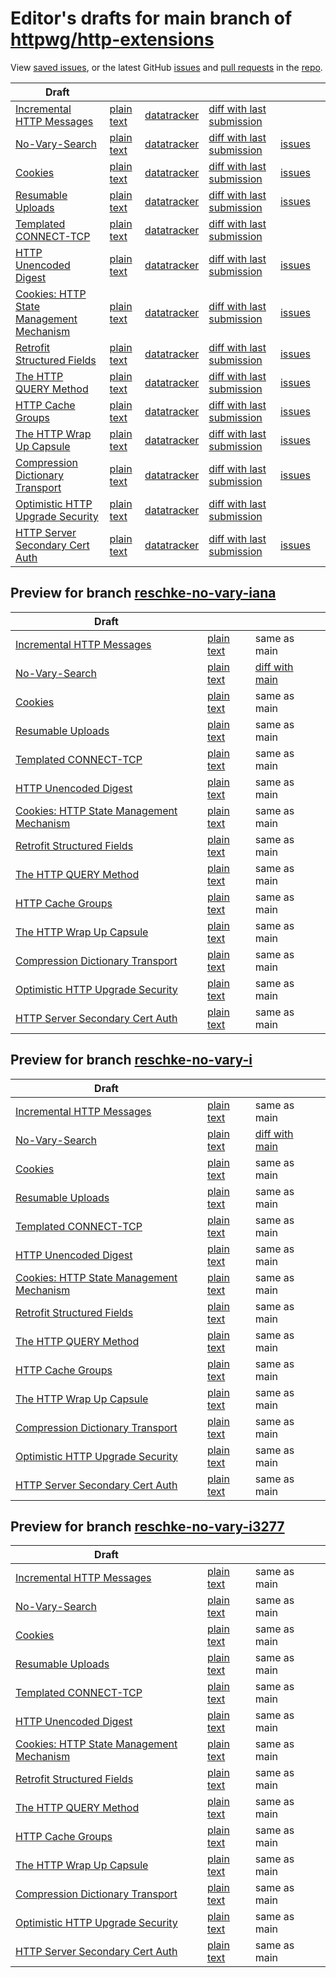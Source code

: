 # Editor's drafts for main branch of [httpwg/http-extensions](https://github.com/httpwg/http-extensions)

View [saved issues](issues.html), or the latest GitHub [issues](https://github.com/httpwg/http-extensions/issues) and [pull requests](https://github.com/httpwg/http-extensions/pulls) in the [repo](https://github.com/httpwg/http-extensions).

| Draft |     |     |     |     |     |
| ----- | --- | --- | --- | --- | --- |
| [Incremental HTTP Messages](./draft-ietf-httpbis-incremental.html "Incremental HTTP Messages (HTML)") | [plain text](./draft-ietf-httpbis-incremental.txt "Incremental HTTP Messages (Text)") | [datatracker](https://datatracker.ietf.org/doc/draft-ietf-httpbis-incremental "Datatracker for draft-ietf-httpbis-incremental") | [diff with last submission](https://author-tools.ietf.org/api/iddiff?doc_1=draft-ietf-httpbis-incremental&url_2=https://httpwg.github.io/http-extensions/draft-ietf-httpbis-incremental.txt) |  |
| [No-Vary-Search](./draft-ietf-httpbis-no-vary-search.html "The No-Vary-Search HTTP Response Header Field (HTML)") | [plain text](./draft-ietf-httpbis-no-vary-search.txt "The No-Vary-Search HTTP Response Header Field (Text)") | [datatracker](https://datatracker.ietf.org/doc/draft-ietf-httpbis-no-vary-search "Datatracker for draft-ietf-httpbis-no-vary-search") | [diff with last submission](https://author-tools.ietf.org/api/iddiff?doc_1=draft-ietf-httpbis-no-vary-search&url_2=https://httpwg.github.io/http-extensions/draft-ietf-httpbis-no-vary-search.txt) | [issues](https://github.com/httpwg/http-extensions/labels/no-vary-search) |
| [Cookies](./draft-ietf-httpbis-layered-cookies.html "Cookies: HTTP State Management Mechanism (HTML)") | [plain text](./draft-ietf-httpbis-layered-cookies.txt "Cookies: HTTP State Management Mechanism (Text)") | [datatracker](https://datatracker.ietf.org/doc/draft-ietf-httpbis-layered-cookies "Datatracker for draft-ietf-httpbis-layered-cookies") | [diff with last submission](https://author-tools.ietf.org/api/iddiff?doc_1=draft-ietf-httpbis-layered-cookies&url_2=https://httpwg.github.io/http-extensions/draft-ietf-httpbis-layered-cookies.txt) | [issues](https://github.com/httpwg/http-extensions/labels/cookies) |
| [Resumable Uploads](./draft-ietf-httpbis-resumable-upload.html "Resumable Uploads for HTTP (HTML)") | [plain text](./draft-ietf-httpbis-resumable-upload.txt "Resumable Uploads for HTTP (Text)") | [datatracker](https://datatracker.ietf.org/doc/draft-ietf-httpbis-resumable-upload "Datatracker for draft-ietf-httpbis-resumable-upload") | [diff with last submission](https://author-tools.ietf.org/api/iddiff?doc_1=draft-ietf-httpbis-resumable-upload&url_2=https://httpwg.github.io/http-extensions/draft-ietf-httpbis-resumable-upload.txt) | [issues](https://github.com/httpwg/http-extensions/labels/resumable-upload) |
| [Templated CONNECT-TCP](./draft-ietf-httpbis-connect-tcp.html "Template-Driven HTTP CONNECT Proxying for TCP (HTML)") | [plain text](./draft-ietf-httpbis-connect-tcp.txt "Template-Driven HTTP CONNECT Proxying for TCP (Text)") | [datatracker](https://datatracker.ietf.org/doc/draft-ietf-httpbis-connect-tcp "Datatracker for draft-ietf-httpbis-connect-tcp") | [diff with last submission](https://author-tools.ietf.org/api/iddiff?doc_1=draft-ietf-httpbis-connect-tcp&url_2=https://httpwg.github.io/http-extensions/draft-ietf-httpbis-connect-tcp.txt) |  |
| [HTTP Unencoded Digest](./draft-ietf-httpbis-unencoded-digest.html "HTTP Unencoded Digest (HTML)") | [plain text](./draft-ietf-httpbis-unencoded-digest.txt "HTTP Unencoded Digest (Text)") | [datatracker](https://datatracker.ietf.org/doc/draft-ietf-httpbis-unencoded-digest "Datatracker for draft-ietf-httpbis-unencoded-digest") | [diff with last submission](https://author-tools.ietf.org/api/iddiff?doc_1=draft-ietf-httpbis-unencoded-digest&url_2=https://httpwg.github.io/http-extensions/draft-ietf-httpbis-unencoded-digest.txt) | [issues](https://github.com/httpwg/http-extensions/labels/unencoded-digest) |
| [Cookies: HTTP State Management Mechanism](./draft-ietf-httpbis-rfc6265bis.html "Cookies: HTTP State Management Mechanism (HTML)") | [plain text](./draft-ietf-httpbis-rfc6265bis.txt "Cookies: HTTP State Management Mechanism (Text)") | [datatracker](https://datatracker.ietf.org/doc/draft-ietf-httpbis-rfc6265bis "Datatracker for draft-ietf-httpbis-rfc6265bis") | [diff with last submission](https://author-tools.ietf.org/api/iddiff?doc_1=draft-ietf-httpbis-rfc6265bis&url_2=https://httpwg.github.io/http-extensions/draft-ietf-httpbis-rfc6265bis.txt) | [issues](https://github.com/httpwg/http-extensions/labels/6265bis) |
| [Retrofit Structured Fields](./draft-ietf-httpbis-retrofit.html "Retrofit Structured Fields for HTTP (HTML)") | [plain text](./draft-ietf-httpbis-retrofit.txt "Retrofit Structured Fields for HTTP (Text)") | [datatracker](https://datatracker.ietf.org/doc/draft-ietf-httpbis-retrofit "Datatracker for draft-ietf-httpbis-retrofit") | [diff with last submission](https://author-tools.ietf.org/api/iddiff?doc_1=draft-ietf-httpbis-retrofit&url_2=https://httpwg.github.io/http-extensions/draft-ietf-httpbis-retrofit.txt) | [issues](https://github.com/httpwg/http-extensions/labels/retrofit) |
| [The HTTP QUERY Method](./draft-ietf-httpbis-safe-method-w-body.html "The HTTP QUERY Method (HTML)") | [plain text](./draft-ietf-httpbis-safe-method-w-body.txt "The HTTP QUERY Method (Text)") | [datatracker](https://datatracker.ietf.org/doc/draft-ietf-httpbis-safe-method-w-body "Datatracker for draft-ietf-httpbis-safe-method-w-body") | [diff with last submission](https://author-tools.ietf.org/api/iddiff?doc_1=draft-ietf-httpbis-safe-method-w-body&url_2=https://httpwg.github.io/http-extensions/draft-ietf-httpbis-safe-method-w-body.txt) | [issues](https://github.com/httpwg/http-extensions/labels/query-method) |
| [HTTP Cache Groups](./draft-ietf-httpbis-cache-groups.html "HTTP Cache Groups (HTML)") | [plain text](./draft-ietf-httpbis-cache-groups.txt "HTTP Cache Groups (Text)") | [datatracker](https://datatracker.ietf.org/doc/draft-ietf-httpbis-cache-groups "Datatracker for draft-ietf-httpbis-cache-groups") | [diff with last submission](https://author-tools.ietf.org/api/iddiff?doc_1=draft-ietf-httpbis-cache-groups&url_2=https://httpwg.github.io/http-extensions/draft-ietf-httpbis-cache-groups.txt) | [issues](https://github.com/httpwg/http-extensions/labels/cache-groups) |
| [The HTTP Wrap Up Capsule](./draft-ietf-httpbis-wrap-up.html "The HTTP Wrap Up Capsule (HTML)") | [plain text](./draft-ietf-httpbis-wrap-up.txt "The HTTP Wrap Up Capsule (Text)") | [datatracker](https://datatracker.ietf.org/doc/draft-ietf-httpbis-wrap-up "Datatracker for draft-ietf-httpbis-wrap-up") | [diff with last submission](https://author-tools.ietf.org/api/iddiff?doc_1=draft-ietf-httpbis-wrap-up&url_2=https://httpwg.github.io/http-extensions/draft-ietf-httpbis-wrap-up.txt) | [issues](https://github.com/httpwg/http-extensions/labels/wrap-up) |
| [Compression Dictionary Transport](./draft-ietf-httpbis-compression-dictionary.html "Compression Dictionary Transport (HTML)") | [plain text](./draft-ietf-httpbis-compression-dictionary.txt "Compression Dictionary Transport (Text)") | [datatracker](https://datatracker.ietf.org/doc/draft-ietf-httpbis-compression-dictionary "Datatracker for draft-ietf-httpbis-compression-dictionary") | [diff with last submission](https://author-tools.ietf.org/api/iddiff?doc_1=draft-ietf-httpbis-compression-dictionary&url_2=https://httpwg.github.io/http-extensions/draft-ietf-httpbis-compression-dictionary.txt) | [issues](https://github.com/httpwg/http-extensions/labels/compression-dictionary) |
| [Optimistic HTTP Upgrade Security](./draft-ietf-httpbis-optimistic-upgrade.html "Security Considerations for Optimistic Protocol Transitions in HTTP/1.1 (HTML)") | [plain text](./draft-ietf-httpbis-optimistic-upgrade.txt "Security Considerations for Optimistic Protocol Transitions in HTTP/1.1 (Text)") | [datatracker](https://datatracker.ietf.org/doc/draft-ietf-httpbis-optimistic-upgrade "Datatracker for draft-ietf-httpbis-optimistic-upgrade") | [diff with last submission](https://author-tools.ietf.org/api/iddiff?doc_1=draft-ietf-httpbis-optimistic-upgrade&url_2=https://httpwg.github.io/http-extensions/draft-ietf-httpbis-optimistic-upgrade.txt) |  |
| [HTTP Server Secondary Cert Auth](./draft-ietf-httpbis-secondary-server-certs.html "Secondary Certificate Authentication of HTTP Servers (HTML)") | [plain text](./draft-ietf-httpbis-secondary-server-certs.txt "Secondary Certificate Authentication of HTTP Servers (Text)") | [datatracker](https://datatracker.ietf.org/doc/draft-ietf-httpbis-secondary-server-certs "Datatracker for draft-ietf-httpbis-secondary-server-certs") | [diff with last submission](https://author-tools.ietf.org/api/iddiff?doc_1=draft-ietf-httpbis-secondary-server-certs&url_2=https://httpwg.github.io/http-extensions/draft-ietf-httpbis-secondary-server-certs.txt) | [issues](https://github.com/httpwg/http-extensions/labels/secondary-server-certs) |

## Preview for branch [reschke-no-vary-iana](reschke-no-vary-iana)

| Draft |     |     |     |
| ----- | --- | --- | --- |
| [Incremental HTTP Messages](reschke-no-vary-iana/draft-ietf-httpbis-incremental.html "Incremental HTTP Messages (HTML)") | [plain text](reschke-no-vary-iana/draft-ietf-httpbis-incremental.txt "Incremental HTTP Messages (Text)") | same as main |
| [No-Vary-Search](reschke-no-vary-iana/draft-ietf-httpbis-no-vary-search.html "The No-Vary-Search HTTP Response Header Field (HTML)") | [plain text](reschke-no-vary-iana/draft-ietf-httpbis-no-vary-search.txt "The No-Vary-Search HTTP Response Header Field (Text)") | [diff with main](https://author-tools.ietf.org/api/iddiff?url_1=https://httpwg.github.io/http-extensions/draft-ietf-httpbis-no-vary-search.txt&url_2=https://httpwg.github.io/http-extensions/reschke-no-vary-iana/draft-ietf-httpbis-no-vary-search.txt) |
| [Cookies](reschke-no-vary-iana/draft-ietf-httpbis-layered-cookies.html "Cookies: HTTP State Management Mechanism (HTML)") | [plain text](reschke-no-vary-iana/draft-ietf-httpbis-layered-cookies.txt "Cookies: HTTP State Management Mechanism (Text)") | same as main |
| [Resumable Uploads](reschke-no-vary-iana/draft-ietf-httpbis-resumable-upload.html "Resumable Uploads for HTTP (HTML)") | [plain text](reschke-no-vary-iana/draft-ietf-httpbis-resumable-upload.txt "Resumable Uploads for HTTP (Text)") | same as main |
| [Templated CONNECT-TCP](reschke-no-vary-iana/draft-ietf-httpbis-connect-tcp.html "Template-Driven HTTP CONNECT Proxying for TCP (HTML)") | [plain text](reschke-no-vary-iana/draft-ietf-httpbis-connect-tcp.txt "Template-Driven HTTP CONNECT Proxying for TCP (Text)") | same as main |
| [HTTP Unencoded Digest](reschke-no-vary-iana/draft-ietf-httpbis-unencoded-digest.html "HTTP Unencoded Digest (HTML)") | [plain text](reschke-no-vary-iana/draft-ietf-httpbis-unencoded-digest.txt "HTTP Unencoded Digest (Text)") | same as main |
| [Cookies: HTTP State Management Mechanism](reschke-no-vary-iana/draft-ietf-httpbis-rfc6265bis.html "Cookies: HTTP State Management Mechanism (HTML)") | [plain text](reschke-no-vary-iana/draft-ietf-httpbis-rfc6265bis.txt "Cookies: HTTP State Management Mechanism (Text)") | same as main |
| [Retrofit Structured Fields](reschke-no-vary-iana/draft-ietf-httpbis-retrofit.html "Retrofit Structured Fields for HTTP (HTML)") | [plain text](reschke-no-vary-iana/draft-ietf-httpbis-retrofit.txt "Retrofit Structured Fields for HTTP (Text)") | same as main |
| [The HTTP QUERY Method](reschke-no-vary-iana/draft-ietf-httpbis-safe-method-w-body.html "The HTTP QUERY Method (HTML)") | [plain text](reschke-no-vary-iana/draft-ietf-httpbis-safe-method-w-body.txt "The HTTP QUERY Method (Text)") | same as main |
| [HTTP Cache Groups](reschke-no-vary-iana/draft-ietf-httpbis-cache-groups.html "HTTP Cache Groups (HTML)") | [plain text](reschke-no-vary-iana/draft-ietf-httpbis-cache-groups.txt "HTTP Cache Groups (Text)") | same as main |
| [The HTTP Wrap Up Capsule](reschke-no-vary-iana/draft-ietf-httpbis-wrap-up.html "The HTTP Wrap Up Capsule (HTML)") | [plain text](reschke-no-vary-iana/draft-ietf-httpbis-wrap-up.txt "The HTTP Wrap Up Capsule (Text)") | same as main |
| [Compression Dictionary Transport](reschke-no-vary-iana/draft-ietf-httpbis-compression-dictionary.html "Compression Dictionary Transport (HTML)") | [plain text](reschke-no-vary-iana/draft-ietf-httpbis-compression-dictionary.txt "Compression Dictionary Transport (Text)") | same as main |
| [Optimistic HTTP Upgrade Security](reschke-no-vary-iana/draft-ietf-httpbis-optimistic-upgrade.html "Security Considerations for Optimistic Protocol Transitions in HTTP/1.1 (HTML)") | [plain text](reschke-no-vary-iana/draft-ietf-httpbis-optimistic-upgrade.txt "Security Considerations for Optimistic Protocol Transitions in HTTP/1.1 (Text)") | same as main |
| [HTTP Server Secondary Cert Auth](reschke-no-vary-iana/draft-ietf-httpbis-secondary-server-certs.html "Secondary Certificate Authentication of HTTP Servers (HTML)") | [plain text](reschke-no-vary-iana/draft-ietf-httpbis-secondary-server-certs.txt "Secondary Certificate Authentication of HTTP Servers (Text)") | same as main |

## Preview for branch [reschke-no-vary-i](reschke-no-vary-i)

| Draft |     |     |     |
| ----- | --- | --- | --- |
| [Incremental HTTP Messages](reschke-no-vary-i/draft-ietf-httpbis-incremental.html "Incremental HTTP Messages (HTML)") | [plain text](reschke-no-vary-i/draft-ietf-httpbis-incremental.txt "Incremental HTTP Messages (Text)") | same as main |
| [No-Vary-Search](reschke-no-vary-i/draft-ietf-httpbis-no-vary-search.html "The No-Vary-Search HTTP Response Header Field (HTML)") | [plain text](reschke-no-vary-i/draft-ietf-httpbis-no-vary-search.txt "The No-Vary-Search HTTP Response Header Field (Text)") | [diff with main](https://author-tools.ietf.org/api/iddiff?url_1=https://httpwg.github.io/http-extensions/draft-ietf-httpbis-no-vary-search.txt&url_2=https://httpwg.github.io/http-extensions/reschke-no-vary-i/draft-ietf-httpbis-no-vary-search.txt) |
| [Cookies](reschke-no-vary-i/draft-ietf-httpbis-layered-cookies.html "Cookies: HTTP State Management Mechanism (HTML)") | [plain text](reschke-no-vary-i/draft-ietf-httpbis-layered-cookies.txt "Cookies: HTTP State Management Mechanism (Text)") | same as main |
| [Resumable Uploads](reschke-no-vary-i/draft-ietf-httpbis-resumable-upload.html "Resumable Uploads for HTTP (HTML)") | [plain text](reschke-no-vary-i/draft-ietf-httpbis-resumable-upload.txt "Resumable Uploads for HTTP (Text)") | same as main |
| [Templated CONNECT-TCP](reschke-no-vary-i/draft-ietf-httpbis-connect-tcp.html "Template-Driven HTTP CONNECT Proxying for TCP (HTML)") | [plain text](reschke-no-vary-i/draft-ietf-httpbis-connect-tcp.txt "Template-Driven HTTP CONNECT Proxying for TCP (Text)") | same as main |
| [HTTP Unencoded Digest](reschke-no-vary-i/draft-ietf-httpbis-unencoded-digest.html "HTTP Unencoded Digest (HTML)") | [plain text](reschke-no-vary-i/draft-ietf-httpbis-unencoded-digest.txt "HTTP Unencoded Digest (Text)") | same as main |
| [Cookies: HTTP State Management Mechanism](reschke-no-vary-i/draft-ietf-httpbis-rfc6265bis.html "Cookies: HTTP State Management Mechanism (HTML)") | [plain text](reschke-no-vary-i/draft-ietf-httpbis-rfc6265bis.txt "Cookies: HTTP State Management Mechanism (Text)") | same as main |
| [Retrofit Structured Fields](reschke-no-vary-i/draft-ietf-httpbis-retrofit.html "Retrofit Structured Fields for HTTP (HTML)") | [plain text](reschke-no-vary-i/draft-ietf-httpbis-retrofit.txt "Retrofit Structured Fields for HTTP (Text)") | same as main |
| [The HTTP QUERY Method](reschke-no-vary-i/draft-ietf-httpbis-safe-method-w-body.html "The HTTP QUERY Method (HTML)") | [plain text](reschke-no-vary-i/draft-ietf-httpbis-safe-method-w-body.txt "The HTTP QUERY Method (Text)") | same as main |
| [HTTP Cache Groups](reschke-no-vary-i/draft-ietf-httpbis-cache-groups.html "HTTP Cache Groups (HTML)") | [plain text](reschke-no-vary-i/draft-ietf-httpbis-cache-groups.txt "HTTP Cache Groups (Text)") | same as main |
| [The HTTP Wrap Up Capsule](reschke-no-vary-i/draft-ietf-httpbis-wrap-up.html "The HTTP Wrap Up Capsule (HTML)") | [plain text](reschke-no-vary-i/draft-ietf-httpbis-wrap-up.txt "The HTTP Wrap Up Capsule (Text)") | same as main |
| [Compression Dictionary Transport](reschke-no-vary-i/draft-ietf-httpbis-compression-dictionary.html "Compression Dictionary Transport (HTML)") | [plain text](reschke-no-vary-i/draft-ietf-httpbis-compression-dictionary.txt "Compression Dictionary Transport (Text)") | same as main |
| [Optimistic HTTP Upgrade Security](reschke-no-vary-i/draft-ietf-httpbis-optimistic-upgrade.html "Security Considerations for Optimistic Protocol Transitions in HTTP/1.1 (HTML)") | [plain text](reschke-no-vary-i/draft-ietf-httpbis-optimistic-upgrade.txt "Security Considerations for Optimistic Protocol Transitions in HTTP/1.1 (Text)") | same as main |
| [HTTP Server Secondary Cert Auth](reschke-no-vary-i/draft-ietf-httpbis-secondary-server-certs.html "Secondary Certificate Authentication of HTTP Servers (HTML)") | [plain text](reschke-no-vary-i/draft-ietf-httpbis-secondary-server-certs.txt "Secondary Certificate Authentication of HTTP Servers (Text)") | same as main |

## Preview for branch [reschke-no-vary-i3277](reschke-no-vary-i3277)

| Draft |     |     |     |
| ----- | --- | --- | --- |
| [Incremental HTTP Messages](reschke-no-vary-i3277/draft-ietf-httpbis-incremental.html "Incremental HTTP Messages (HTML)") | [plain text](reschke-no-vary-i3277/draft-ietf-httpbis-incremental.txt "Incremental HTTP Messages (Text)") | same as main |
| [No-Vary-Search](reschke-no-vary-i3277/draft-ietf-httpbis-no-vary-search.html "The No-Vary-Search HTTP Response Header Field (HTML)") | [plain text](reschke-no-vary-i3277/draft-ietf-httpbis-no-vary-search.txt "The No-Vary-Search HTTP Response Header Field (Text)") | same as main |
| [Cookies](reschke-no-vary-i3277/draft-ietf-httpbis-layered-cookies.html "Cookies: HTTP State Management Mechanism (HTML)") | [plain text](reschke-no-vary-i3277/draft-ietf-httpbis-layered-cookies.txt "Cookies: HTTP State Management Mechanism (Text)") | same as main |
| [Resumable Uploads](reschke-no-vary-i3277/draft-ietf-httpbis-resumable-upload.html "Resumable Uploads for HTTP (HTML)") | [plain text](reschke-no-vary-i3277/draft-ietf-httpbis-resumable-upload.txt "Resumable Uploads for HTTP (Text)") | same as main |
| [Templated CONNECT-TCP](reschke-no-vary-i3277/draft-ietf-httpbis-connect-tcp.html "Template-Driven HTTP CONNECT Proxying for TCP (HTML)") | [plain text](reschke-no-vary-i3277/draft-ietf-httpbis-connect-tcp.txt "Template-Driven HTTP CONNECT Proxying for TCP (Text)") | same as main |
| [HTTP Unencoded Digest](reschke-no-vary-i3277/draft-ietf-httpbis-unencoded-digest.html "HTTP Unencoded Digest (HTML)") | [plain text](reschke-no-vary-i3277/draft-ietf-httpbis-unencoded-digest.txt "HTTP Unencoded Digest (Text)") | same as main |
| [Cookies: HTTP State Management Mechanism](reschke-no-vary-i3277/draft-ietf-httpbis-rfc6265bis.html "Cookies: HTTP State Management Mechanism (HTML)") | [plain text](reschke-no-vary-i3277/draft-ietf-httpbis-rfc6265bis.txt "Cookies: HTTP State Management Mechanism (Text)") | same as main |
| [Retrofit Structured Fields](reschke-no-vary-i3277/draft-ietf-httpbis-retrofit.html "Retrofit Structured Fields for HTTP (HTML)") | [plain text](reschke-no-vary-i3277/draft-ietf-httpbis-retrofit.txt "Retrofit Structured Fields for HTTP (Text)") | same as main |
| [The HTTP QUERY Method](reschke-no-vary-i3277/draft-ietf-httpbis-safe-method-w-body.html "The HTTP QUERY Method (HTML)") | [plain text](reschke-no-vary-i3277/draft-ietf-httpbis-safe-method-w-body.txt "The HTTP QUERY Method (Text)") | same as main |
| [HTTP Cache Groups](reschke-no-vary-i3277/draft-ietf-httpbis-cache-groups.html "HTTP Cache Groups (HTML)") | [plain text](reschke-no-vary-i3277/draft-ietf-httpbis-cache-groups.txt "HTTP Cache Groups (Text)") | same as main |
| [The HTTP Wrap Up Capsule](reschke-no-vary-i3277/draft-ietf-httpbis-wrap-up.html "The HTTP Wrap Up Capsule (HTML)") | [plain text](reschke-no-vary-i3277/draft-ietf-httpbis-wrap-up.txt "The HTTP Wrap Up Capsule (Text)") | same as main |
| [Compression Dictionary Transport](reschke-no-vary-i3277/draft-ietf-httpbis-compression-dictionary.html "Compression Dictionary Transport (HTML)") | [plain text](reschke-no-vary-i3277/draft-ietf-httpbis-compression-dictionary.txt "Compression Dictionary Transport (Text)") | same as main |
| [Optimistic HTTP Upgrade Security](reschke-no-vary-i3277/draft-ietf-httpbis-optimistic-upgrade.html "Security Considerations for Optimistic Protocol Transitions in HTTP/1.1 (HTML)") | [plain text](reschke-no-vary-i3277/draft-ietf-httpbis-optimistic-upgrade.txt "Security Considerations for Optimistic Protocol Transitions in HTTP/1.1 (Text)") | same as main |
| [HTTP Server Secondary Cert Auth](reschke-no-vary-i3277/draft-ietf-httpbis-secondary-server-certs.html "Secondary Certificate Authentication of HTTP Servers (HTML)") | [plain text](reschke-no-vary-i3277/draft-ietf-httpbis-secondary-server-certs.txt "Secondary Certificate Authentication of HTTP Servers (Text)") | same as main |

